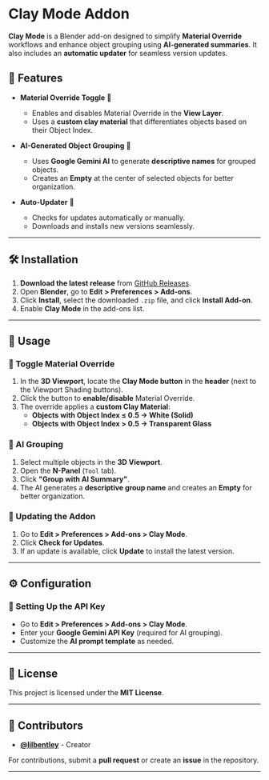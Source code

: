 # Clay Mode Addon

**Clay Mode** is a Blender add-on designed to simplify **Material Override** workflows and enhance object grouping using **AI-generated summaries**. It also includes an **automatic updater** for seamless version updates.

## **📌 Features**
- **Material Override Toggle** 🎨
  - Enables and disables Material Override in the **View Layer**.
  - Uses a **custom clay material** that differentiates objects based on their Object Index.

- **AI-Generated Object Grouping** 🧠
  - Uses **Google Gemini AI** to generate **descriptive names** for grouped objects.
  - Creates an **Empty** at the center of selected objects for better organization.

- **Auto-Updater** 🚀
  - Checks for updates automatically or manually.
  - Downloads and installs new versions seamlessly.

---

## **🛠️ Installation**
1. **Download the latest release** from [GitHub Releases](https://github.com/lilbentley/clay_mode/releases).
2. Open **Blender**, go to **Edit > Preferences > Add-ons**.
3. Click **Install**, select the downloaded `.zip` file, and click **Install Add-on**.
4. Enable **Clay Mode** in the add-ons list.

---

## **📖 Usage**

### **🔘 Toggle Material Override**
1. In the **3D Viewport**, locate the **Clay Mode button** in the **header** (next to the Viewport Shading buttons).
2. Click the button to **enable/disable** Material Override.
3. The override applies a **custom Clay Material**:
   - **Objects with Object Index ≤ 0.5 → White (Solid)**
   - **Objects with Object Index > 0.5 → Transparent Glass**
   
### **🧠 AI Grouping**
1. Select multiple objects in the **3D Viewport**.
2. Open the **N-Panel** (`Tool` tab).
3. Click **"Group with AI Summary"**.
4. The AI generates a **descriptive group name** and creates an **Empty** for better organization.

### **🔄 Updating the Addon**
1. Go to **Edit > Preferences > Add-ons > Clay Mode**.
2. Click **Check for Updates**.
3. If an update is available, click **Update** to install the latest version.

---

## **⚙️ Configuration**
### **🔑 Setting Up the API Key**
- Go to **Edit > Preferences > Add-ons > Clay Mode**.
- Enter your **Google Gemini API Key** (required for AI grouping).
- Customize the **AI prompt template** as needed.

---

## **📜 License**
This project is licensed under the **MIT License**.

---

## **📣 Contributors**
- **[@lilbentley](https://github.com/lilbentley)** - Creator

For contributions, submit a **pull request** or create an **issue** in the repository.

---
